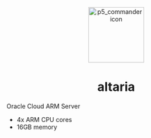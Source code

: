 <div align="center">
    <img src="https://raw.githubusercontent.com/PokeAPI/sprites/master/sprites/pokemon/334.png" width="128" height="128" alt="p5_commander icon">
    <h1>altaria</h1>
</div>

Oracle Cloud ARM Server

- 4x ARM CPU cores
- 16GB memory
